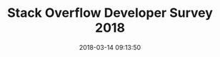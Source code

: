 ---
date: 2018-03-14 09:13:50
link:
  source: pocket
  source_url: https://getpocket.com
  text: Stack Overflow Developer Survey 2018
  url: https://insights.stackoverflow.com/survey/2018/?utm_source=Iterable&utm_medium=email&utm_campaign=dev-survey-2018-promotion
slug: stack-overflow-developer-survey-2018
source: pocket
title: Stack Overflow Developer Survey 2018
---